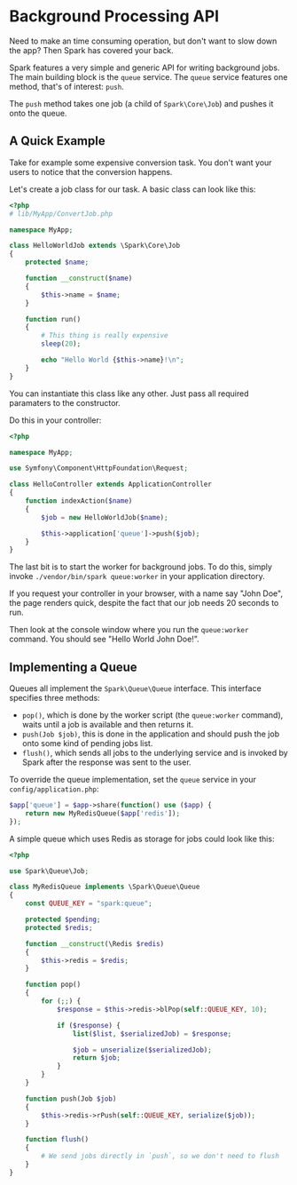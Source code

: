 # Background Processing API

Need to make an time consuming operation, but don't want to slow down
the app? Then Spark has covered your back.

Spark features a very simple and generic API for writing background
jobs. The main building block is the `queue` service. The `queue`
service features one method, that's of interest: `push`.

The `push` method takes one job (a child of `Spark\Core\Job`) and pushes
it onto the queue.

## A Quick Example

Take for example some expensive conversion task. You don't want your
users to notice that the conversion happens.

Let's create a job class for our task. A basic class can look like this:

```php
<?php
# lib/MyApp/ConvertJob.php

namespace MyApp;

class HelloWorldJob extends \Spark\Core\Job
{
    protected $name;

    function __construct($name)
    {
        $this->name = $name;
    }

    function run()
    {
        # This thing is really expensive
        sleep(20);

        echo "Hello World {$this->name}!\n";
    }
}
```

You can instantiate this class like any other. Just pass all required
paramaters to the constructor.

Do this in your controller:

```php
<?php

namespace MyApp;

use Symfony\Component\HttpFoundation\Request;

class HelloController extends ApplicationController
{
    function indexAction($name)
    {
        $job = new HelloWorldJob($name);

        $this->application['queue']->push($job);
    }
}
```

The last bit is to start the worker for background jobs. To do this,
simply invoke `./vendor/bin/spark queue:worker` in your application
directory.

If you request your controller in your browser, with a name say "John Doe", the page renders quick,
despite the fact that our job needs 20 seconds to run.

Then look at the console window where you run the `queue:worker`
command. You should see "Hello World John Doe!".

## Implementing a Queue

Queues all implement the `Spark\Queue\Queue` interface. This interface
specifies three methods:

* `pop()`, which is done by the worker script (the `queue:worker`
  command), waits until a job is available and then returns it.
* `push(Job $job)`, this is done in the application and should push the
  job onto some kind of pending jobs list.
* `flush()`, which sends all jobs to the underlying service and is
  invoked by Spark after the response was sent to the user.

To override the queue implementation, set the `queue` service in your
`config/application.php`:

```php
$app['queue'] = $app->share(function() use ($app) {
    return new MyRedisQueue($app['redis']);
});
```

A simple queue which uses Redis as storage for jobs could look like
this:

```php
<?php

use Spark\Queue\Job;

class MyRedisQueue implements \Spark\Queue\Queue
{
    const QUEUE_KEY = "spark:queue";

    protected $pending;
    protected $redis;

    function __construct(\Redis $redis)
    {
        $this->redis = $redis;
    }

    function pop()
    {
        for (;;) {
            $response = $this->redis->blPop(self::QUEUE_KEY, 10);

            if ($response) {
                list($list, $serializedJob) = $response;

                $job = unserialize($serializedJob);
                return $job;
            }
        }
    }

    function push(Job $job)
    {
        $this->redis->rPush(self::QUEUE_KEY, serialize($job));
    }

    function flush()
    {
        # We send jobs directly in `push`, so we don't need to flush
    }
}
```
